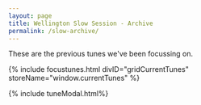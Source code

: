 ```yaml
---
layout: page
title: Wellington Slow Session - Archive
permalink: /slow-archive/
---
```


These are the previous <span id='tunesCount'></span> tunes we've been focussing on.

<script src="/js/build_grid_focustunes.js"></script>
<script>
window.currentTunes = {
{% assign sortedtunes = site.tunes | sort: 'slowtuneoftheweek' | reverse %}
{% assign tune_count = 0 %}
{% assign tuneID = 200 %}
{% for tune in sortedtunes %}
    {% if tune_count > 0 %}
        {% if tune.slowtuneoftheweek %}
        "{{ tuneID }}": {
            "title": "{{ tune.title | xml_escape }}",
            "tuneID": "{{ tuneID }}",
            "key": "{{ tune.key | xml_escape }}",
            "rhythm": "{{ tune.rhythm | xml_escape }}",
            "url": "{{ tune.url | xml_escape }}",
            "mp3": "{{ site.mp3_host | append: tune.mp3_file | xml_escape }}",
            "mp3_source": "{{ tune.mp3_source | strip_html | xml_escape }}",
            "repeats": "{{ tune.repeats }}",
            "parts": "{{ tune.parts }}",
            "abc": {{ tune.abc | jsonify }}
        }{% if tune_count < 200 %},{% else %}{% break %}{% endif %}
        {% endif %}
    {% endif %}
    {% assign tune_count = tune_count | plus: 1 %}
    {% assign tuneID = tuneID | plus: 1 %}
{% endfor %}

};

</script>

{% include focustunes.html divID="gridCurrentTunes" storeName="window.currentTunes" %}

{% include tuneModal.html%}

<script>
$(document).ready(function() {
    audioPlayer.innerHTML = createAudioPlayer();
});
</script>
